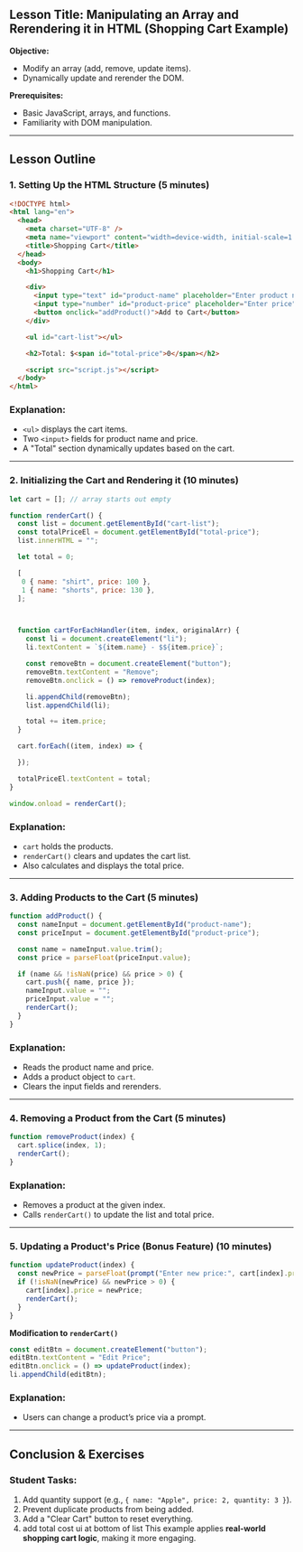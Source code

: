 ## **Lesson Title:** Manipulating an Array and Rerendering it in HTML (Shopping Cart Example)

**Objective:**

- Modify an array (add, remove, update items).
- Dynamically update and rerender the DOM.

**Prerequisites:**

- Basic JavaScript, arrays, and functions.
- Familiarity with DOM manipulation.

---

## **Lesson Outline**

### **1. Setting Up the HTML Structure** (5 minutes)

```html
<!DOCTYPE html>
<html lang="en">
  <head>
    <meta charset="UTF-8" />
    <meta name="viewport" content="width=device-width, initial-scale=1.0" />
    <title>Shopping Cart</title>
  </head>
  <body>
    <h1>Shopping Cart</h1>

    <div>
      <input type="text" id="product-name" placeholder="Enter product name" />
      <input type="number" id="product-price" placeholder="Enter price" />
      <button onclick="addProduct()">Add to Cart</button>
    </div>

    <ul id="cart-list"></ul>

    <h2>Total: $<span id="total-price">0</span></h2>

    <script src="script.js"></script>
  </body>
</html>
```

### **Explanation:**

- `<ul>` displays the cart items.
- Two `<input>` fields for product name and price.
- A "Total" section dynamically updates based on the cart.

---

### **2. Initializing the Cart and Rendering it** (10 minutes)

```js
let cart = []; // array starts out empty

function renderCart() {
  const list = document.getElementById("cart-list");
  const totalPriceEl = document.getElementById("total-price");
  list.innerHTML = "";

  let total = 0;

  [
   0 { name: "shirt", price: 100 },
   1 { name: "shorts", price: 130 },
  ];



  function cartForEachHandler(item, index, originalArr) {
    const li = document.createElement("li");
    li.textContent = `${item.name} - $${item.price}`;

    const removeBtn = document.createElement("button");
    removeBtn.textContent = "Remove";
    removeBtn.onclick = () => removeProduct(index);

    li.appendChild(removeBtn);
    list.appendChild(li);

    total += item.price;
  }

  cart.forEach((item, index) => {

  });

  totalPriceEl.textContent = total;
}

window.onload = renderCart();
```

### **Explanation:**

- `cart` holds the products.
- `renderCart()` clears and updates the cart list.
- Also calculates and displays the total price.

---

### **3. Adding Products to the Cart** (5 minutes)

```js
function addProduct() {
  const nameInput = document.getElementById("product-name");
  const priceInput = document.getElementById("product-price");

  const name = nameInput.value.trim();
  const price = parseFloat(priceInput.value);

  if (name && !isNaN(price) && price > 0) {
    cart.push({ name, price });
    nameInput.value = "";
    priceInput.value = "";
    renderCart();
  }
}
```

### **Explanation:**

- Reads the product name and price.
- Adds a product object to `cart`.
- Clears the input fields and rerenders.

---

### **4. Removing a Product from the Cart** (5 minutes)

```js
function removeProduct(index) {
  cart.splice(index, 1);
  renderCart();
}
```

### **Explanation:**

- Removes a product at the given index.
- Calls `renderCart()` to update the list and total price.

---

### **5. Updating a Product's Price (Bonus Feature)** (10 minutes)

```js
function updateProduct(index) {
  const newPrice = parseFloat(prompt("Enter new price:", cart[index].price));
  if (!isNaN(newPrice) && newPrice > 0) {
    cart[index].price = newPrice;
    renderCart();
  }
}
```

**Modification to `renderCart()`**

```js
const editBtn = document.createElement("button");
editBtn.textContent = "Edit Price";
editBtn.onclick = () => updateProduct(index);
li.appendChild(editBtn);
```

### **Explanation:**

- Users can change a product’s price via a prompt.

---

## **Conclusion & Exercises**

### **Student Tasks:**

1. Add quantity support (e.g., `{ name: "Apple", price: 2, quantity: 3 }`).
2. Prevent duplicate products from being added.
3. Add a "Clear Cart" button to reset everything.
4. add total cost ui at bottom of list
   This example applies **real-world shopping cart logic**, making it more engaging.
